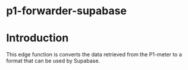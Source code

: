 # p1-forwarder-supabase

# Introduction
This edge function is converts the data retrieved from the P1-meter to a format that can be used by Supabase.
